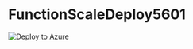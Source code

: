 # FunctionScaleDeploy5601

[![Deploy to Azure](https://aka.ms/deploytoazurebutton)](https://portal.azure.com/#create/Microsoft.Template/uri/https%3A%2F%2Fraw.githubusercontent.com%2FMatthew5689%2FFunctionScaleDeploy5601%2Fmain%2Fazuredeploy.json)
